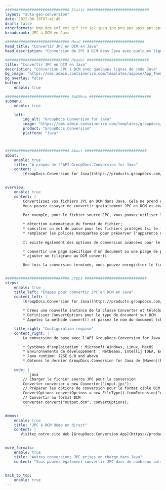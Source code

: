 ```yaml
---
############################# Static ############################
layout: "auto-gen-conversion"
date: 2022-08-10T07:41:49
draft: false
otherformats: bmp dcm emf emz gif ico jp2 jpeg jpg png pps ppsx ppt pptx psb psd svg svgz tga tif tiff webp wmf wmz
breadcrumb: JPC à DCM en Java

############################# Head ############################
head_title: "Convertir JPC en DCM en Java"
head_description: "Conversion de JPC à DCM dans Java avec quelques lignes de code. Convertissez plus de 160 formats de fichiers à l'aide de l'API de conversion de documents GroupDocs pour Java"

############################# Header ############################
title: "Convertir JPC en DCM en Java"
description: "Conversion JPC à DCM avec quelques lignes de code Java"
bg_image: "https://cms.admin.containerize.com/templates/aspose/App_Themes/V3/images/bg/header1.png"
bg_overlay: false
button:
    enable: true

############################# SubMenu ############################
submenu:
    enable: true

    left:
        img_alt: "GroupDocs.Conversion for Java"
        image: "https://cms.admin.containerize.com/templates/groupdocs/images/product-logos/90x90-noborder/groupdocs-conversion-java.png"
        product: "GroupDocs.Conversion"
        platform: "Java"



############################# About ############################
about:
    enable: true
    title: "À propos de l'API GroupDocs.Conversion for Java"
    content: |
        [GroupDocs.Conversion for Java](https://products.groupdocs.com/conversion/java/) est une API de conversion de format de fichier avancée pour la conversion entre les formats d'image et de document populaires tels que Microsoft Office, OpenDocument, PDF, HTML, e-mail, CAO. et bien plus encore avec seulement quelques lignes de code. L'API native détecte automatiquement les formats des documents originaux et propose de nombreuses options de personnalisation des documents convertis. Outre la fonction d'extraction d'informations d'un document, il prend également en charge la mise en cache des résultats de conversion sur le disque local par défaut. Cependant, tout type de stockage de cache peut être pris en charge en implémentant les interfaces appropriées - Amazon S3, Dropbox, Google Drive, Windows Azure, Reddis ou tout autre.
    

overview:
    enable: true
    content: |
        Convertissez vos fichiers JPC en DCM dans Java. Cela ne prend que quelques lignes de code Java sur n'importe quelle plate-forme de votre choix, telle que Windows, Linux, macOS.
        Vous pouvez essayer de convertir gratuitement JPC en DCM et évaluer la qualité des résultats de conversion. En plus des scripts de conversion de fichiers simples, vous pouvez essayer des options plus sophistiquées pour charger le fichier source JPC et stocker la sortie DCM. 
        
        Par exemple, pour le fichier source JPC, vous pouvez utiliser les options de chargement suivantes :

        * détection automatique du format de fichier;
        * spécifier un mot de passe pour les fichiers protégés (si le format de fichier le prend en charge);
        * remplacer les polices manquantes pour préserver l'apparence du document.
        
        Il existe également des options de conversion avancées pour le fichier DCM :

        * convertir une page spécifique d'un document ou une plage de pages;
        * ajouter un filigrane au DCM converti.

        Une fois la conversion terminée, vous pouvez enregistrer le fichier DCM dans votre chemin de fichier local ou dans un stockage tiers tel que FTP, Amazon S3, Google Drive, Dropbox, etc. Veuillez noter - pour convertir JPC à DCM, vous n'avez pas besoin d'installer de logiciel supplémentaire, tel que MS Office, Open Office, Adobe Acrobat Reader, etc.


############################# Steps ############################
steps:
    enable: true
    title_left: "Étapes pour convertir JPC en DCM en Java"
    content_left: |
        [GroupDocs.Conversion for Java](https://products.groupdocs.com/conversion/java/) permet aux développeurs de convertir facilement le fichier JPC en DCM avec quelques lignes de code.
        
        * Créez une nouvelle instance de la classe Converter et téléchargez le fichier JPC avec le chemin complet
        * Définissez ConvertOptions pour le type de document sur DCM
        * Appelez la méthode convert() et passez le nom du document (chemin complet) et le format (DCM) en tant que paramètre

    title_right: "Configuration requise"
    content_right: |
        La conversion de base avec l'API GroupDocs.Conversion for Java peut être effectuée avec seulement quelques lignes de code. Nos API sont prises en charge sur toutes les principales plates-formes et systèmes d'exploitation. Avant d'exécuter le code ci-dessous, assurez-vous que les prérequis suivants sont installés sur votre système.

        * Systèmes d'exploitation : Microsoft Windows, Linux, MacOS
        * Environnements de développement : NetBeans, Intellij IDEA, Eclipse, etc.
        * Java runtime: J2SE 6.0 and above
        * Obtenez le dernier GroupDocs.Conversion for Java de [Maven](https://repository.groupdocs.com/webapp/#/artifacts/browse/tree/General/repo/com/groupdocs/groupdocs-conversion)
         
    code: |
        ```java    
        // Charger le fichier source JPC pour la conversion
        Converter converter = new Converter("input.jpc");
        // Préparer les options de conversion pour le format cible DCM
        ConvertOptions convertOptions = new FileType().fromExtension("dcm").getConvertOptions();
        // Convertir au format DCM
        converter.convert("output.dcm", convertOptions);
        ```

demos:
    enable: true
    title: "JPC à DCM Démo en direct"
    content: |
       Visitez notre site Web [GroupDocs.Conversion App](https://products.groupdocs.app/conversion/family) et essayez la conversion JPC à DCM maintenant. La démo gratuite présente les avantages suivants
          

more_formats:
    enable: true
    title: "Autres conversions JPC prises en charge dans Java"
    content: "Vous pouvez également convertir JPC dans de nombreux autres formats de fichiers. Veuillez consulter la liste ci-dessous."
       
       
back_to_top:
    enable: true
---
```

